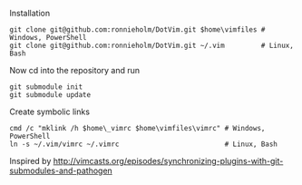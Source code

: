 Installation

    git clone git@github.com:ronnieholm/DotVim.git $home\vimfiles # Windows, PowerShell
    git clone git@github.com:ronnieholm/DotVim.git ~/.vim         # Linux, Bash

Now cd into the repository and run

    git submodule init
    git submodule update

Create symbolic links

    cmd /c "mklink /h $home\_vimrc $home\vimfiles\vimrc" # Windows, PowerShell
    ln -s ~/.vim/vimrc ~/.vimrc                          # Linux, Bash

Inspired by http://vimcasts.org/episodes/synchronizing-plugins-with-git-submodules-and-pathogen  
